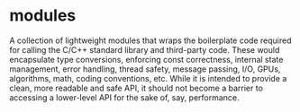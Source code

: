 # modules

A collection of lightweight modules that wraps the boilerplate code required for calling the C/C++ standard library and third-party code. These would encapsulate type conversions, enforcing const correctness, internal state management, error handling, thread safety, message passing, I/O, GPUs, algorithms, math, coding conventions, etc. While it is intended to provide a clean, more readable and safe API, it should not become a barrier to accessing a lower-level API for the sake of, say, performance.
